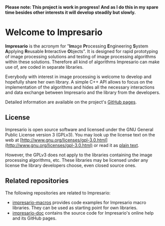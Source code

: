 **Please note: This project is work in progress! 
And as I do this in my spare time besides other 
interests it will develop steadily but slowly.**

# Welcome to Impresario
**Impresario** is the acronym for "**Im**age **Pr**ocessing **E**ngineering **S**ystem **A**pplying **R**eusable 
**I**nteractive **O**bjects".
It is designed for rapid prototyping of image processing solutions and testing of image processing algorithms
within these solutions. Therefore all kind of algorithms Impresario can make use of, are coded in separate libraries.

Everybody with interest in image processing is welcome to develop and hopefully share her own library. A simple C++ API 
allows to focus on the implementation of the algorithms and hides all the necessary interactions and data exchange between 
Impresario and the library from the developers.

Detailed information are available on the project's [GitHub pages](https://llibuda.github.io/impresario/web/index.html).

## License
Impresario is open source software and licensed under the GNU General Public License version 3 (GPLv3). You may look up the license text 
on the web at [http://www.gnu.org/licenses/gpl-3.0.html](http://www.gnu.org/licenses/gpl-3.0.html) or read it as 
[plain text](./licenses/LICENSE_Impresario.GPLv3).

However, the GPLv3 does not apply to the libraries containing the image processing algorithms, etc. These libraries
may be licensed under any license the library developers choose, even closed source ones. 

## Related repositories
The following repositories are related to Impresario:
* [impresario-macros](https://github.com/llibuda/impresario-macros) provides code examples for Impresario macro libraries. 
  They can be used as starting point for own libraries.
* [impresario-doc](https://github.com/llibuda/impresario-doc) contains the source code for Impresario's online help and 
  its GitHub pages.
  
  
